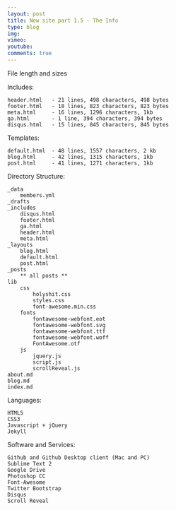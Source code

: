 ```yaml
---
layout: post
title: New site part 1.5 - The Info
type: blog
img: 
vimeo: 
youtube:  
comments: true
---
```


File length and sizes

Includes:

	header.html   - 21 lines, 498 characters, 498 bytes
	footer.html   - 18 lines, 823 characters, 823 bytes
	meta.html     - 16 lines, 1296 characters, 1kb
	ga.html	      - 1 line, 394 characters, 394 bytes
	disqus.html	  - 15 lines, 845 characters, 845 bytes

Templates:

	default.html  - 48 lines, 1557 characters, 2 kb
	blog.html     - 42 lines, 1315 characters, 1kb
	post.html     - 41 lines, 1271 characters, 1kb

Directory Structure:

	_data
		members.yml
	_drafts
	_includes
		disqus.html
		footer.html
		ga.html
		header.html
		meta.html
	_layouts
		blog.html
		default.html
		post.html
	_posts
		** all posts **
	lib
		css
			holyshit.css
			styles.css
			font-awesome.min.css
		fonts
			fontawesome-webfont.eot
			fontawesome-webfont.svg
			fontawesome-webfont.ttf
			fontawesome-webfont.woff
			FontAwesome.otf
		js
			jquery.js
			script.js
			scrollReveal.js
	about.md
	blog.md
	index.md

Languages:

	HTML5
	CSS3
	Javascript + jQuery
	Jekyll

Software and Services:

	Github and Github Desktop client (Mac and PC)
	Sublime Text 2
	Google Drive
	Photoshop CC
	Font-Awesome
	Twitter Bootstrap
	Disqus
	Scroll Reveal